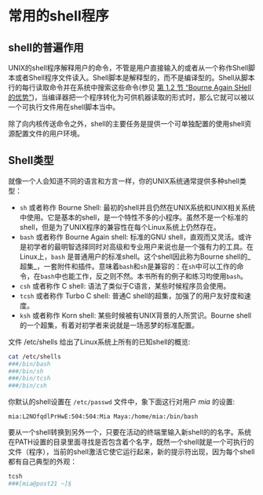 # 常用的shell程序

## shell的普遍作用

UNIX的shell程序解释用户的命令，不管是用户直接输入的或者从一个称作Shell脚本或者Shell程序文件读入。Shell脚本是解释型的，而不是编译型的。Shell从脚本行的每行读取命令并在系统中搜索这些命令(参见 [第 1.2 节 “Bourne Again SHell的优势”](Advantages-Of-Bash.md))，当编译器把一个程序转化为可供机器读取的形式时，那么它就可以被以一个可执行文件用在shell脚本当中。

除了向内核传送命令之外，shell的主要任务是提供一个可单独配置的使用shell资源配置文件的用户环境。

## Shell类型
就像一个人会知道不同的语言和方言一样，你的UNIX系统通常提供多种shell类型：

* `sh` 或者称作 Bourne Shell: 最初的shell并且仍然在UNIX系统和UNIX相关系统中使用。它是基本的shell，是一个特性不多的小程序。虽然不是一个标准的shell，但是为了UNIX程序的兼容性在每个Linux系统上仍然存在。
* `bash` 或者称作 Bourne Again shell: 标准的GNU shell，直观而又灵活。或许是初学者的最明智选择同时对高级和专业用户来说也是一个强有力的工具。在Linux上，`bash` 是普通用户的标准shell。这个shell因此称为Bourne shell的_超集_，一套附件和插件。意味着`bash`和`sh`是兼容的：在`sh`中可以工作的命令，在`bash`中也能工作，反之则不然。本书所有的例子和练习均使用`bash`。
* `csh` 或者称作 C shell: 语法了类似于C语言，某些时候程序员会使用。
* `tcsh` 或者称作 Turbo C shell: 普通C shell的超集，加强了的用户友好度和速度。
* `ksh` 或者称作 Korn shell: 某些时候被有UNIX背景的人所赏识。Bourne shell的一个超集，有着对初学者来说就是一场恶梦的标准配置。

文件 /etc/shells 给出了Linux系统上所有的已知shell的概览: 

```bash
cat /etc/shells
###/bin/bash
###/bin/sh
###/bin/tcsh
###/bin/csh
```

你默认的shell设置在 `/etc/passwd` 文件中，象下面这行对用户 _mia_ 的设置: 

```
mia:L2NOfqdlPrHwE:504:504:Mia Maya:/home/mia:/bin/bash
```

要从一个shell转换到另外一个，只要在活动的终端里输入新shell的的名字。系统在PATH设置的目录里面寻找是否包含着个名字，既然一个shell就是一个可执行的文件（程序），当前的shell激活它使它运行起来，新的提示符出现，因为每个shell都有自己典型的外观：

```bash
tcsh
###[mia@post21 ~]$
```
